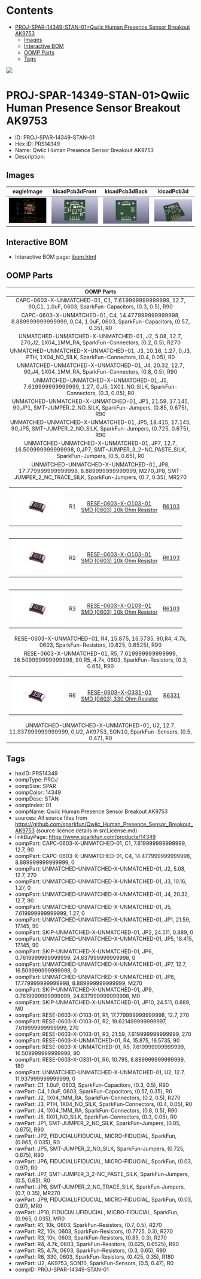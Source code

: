 



Contents
========

* [PROJ-SPAR-14349-STAN-01>Qwiic Human Presence Sensor Breakout AK9753](#proj-spar-14349-stan-01qwiic-human-presence-sensor-breakout-ak9753)
	* [Images](#images)
	* [Interactive BOM](#interactive-bom)
	* [OOMP Parts](#oomp-parts)
	* [Tags](#tags)
  
![][im]
# PROJ-SPAR-14349-STAN-01>Qwiic Human Presence Sensor Breakout AK9753

- ID: PROJ-SPAR-14349-STAN-01
- Hex ID: PRS14349
- Name: Qwiic Human Presence Sensor Breakout AK9753
- Description: 

## Images
  
  

|eagleImage|kicadPcb3dFront|kicadPcb3dBack|kicadPcb3d|
| :---: | :---: | :---: | :---: |
|[![eagleImage](eagleImage_140.png)](eagleImage_600.png)|[![kicadPcb3dFront](kicadPcb3dFront_140.png)](kicadPcb3dFront_600.png)|[![kicadPcb3dBack](kicadPcb3dBack_140.png)](kicadPcb3dBack_600.png)|[![kicadPcb3d](kicadPcb3d_140.png)](kicadPcb3d_600.png)|

## Interactive BOM

- Interactive BOM page: [ibom.html](kicad/bom/ibom.html)

## OOMP Parts
  

|OOMP Parts|
| :---: |
|CAPC-0603-X-UNMATCHED-01, C1, 7.619999999999999, 12.7, 90,C1, 1.0uF, 0603, SparkFun-Capacitors, (0.3, 0.5), R90|
|CAPC-0603-X-UNMATCHED-01, C4, 14.477999999999998, 8.889999999999999, 0,C4, 1.0uF, 0603, SparkFun-Capacitors, (0.57, 0.35), R0|
|UNMATCHED-UNMATCHED-X-UNMATCHED-01, J2, 5.08, 12.7, 270,J2, 1X04_1MM_RA, SparkFun-Connectors, (0.2, 0.5), R270|
|UNMATCHED-UNMATCHED-X-UNMATCHED-01, J3, 10.16, 1.27, 0,J3, PTH, 1X04_NO_SILK, SparkFun-Connectors, (0.4, 0.05), R0|
|UNMATCHED-UNMATCHED-X-UNMATCHED-01, J4, 20.32, 12.7, 90,J4, 1X04_1MM_RA, SparkFun-Connectors, (0.8, 0.5), R90|
|UNMATCHED-UNMATCHED-X-UNMATCHED-01, J5, 7.619999999999999, 1.27, 0,J5, 1X01_NO_SILK, SparkFun-Connectors, (0.3, 0.05), R0|
|UNMATCHED-UNMATCHED-X-UNMATCHED-01, JP1, 21.59, 17.145, 90,JP1, SMT-JUMPER_2_NO_SILK, SparkFun-Jumpers, (0.85, 0.675), R90|
|UNMATCHED-UNMATCHED-X-UNMATCHED-01, JP5, 18.415, 17.145, 90,JP5, SMT-JUMPER_2_NO_SILK, SparkFun-Jumpers, (0.725, 0.675), R90|
|UNMATCHED-UNMATCHED-X-UNMATCHED-01, JP7, 12.7, 16.509999999999998, 0,JP7, SMT-JUMPER_3_2-NC_PASTE_SILK, SparkFun-Jumpers, (0.5, 0.65), R0|
|UNMATCHED-UNMATCHED-X-UNMATCHED-01, JP8, 17.779999999999998, 8.889999999999999, M270,JP8, SMT-JUMPER_2_NC_TRACE_SILK, SparkFun-Jumpers, (0.7, 0.35), MR270|
|<table><tr><td>![RESE-0603-X-O103-01](https://raw.githubusercontent.com/oomlout/oomlout_OOMP_parts/main/RESE-0603-X-O103-01/image_140.jpg)</td><td> R1</td><td>[RESE-0603-X-O103-01<br>SMD (0603) 10k Ohm Resistor](https://github.com/oomlout/oomlout_OOMP_parts/tree/main/RESE-0603-X-O103-01/)</td><td>[R6103](https://github.com/oomlout/oomlout_OOMP_parts/tree/main/RESE-0603-X-O103-01/)</td></tr></table>|
|<table><tr><td>![RESE-0603-X-O103-01](https://raw.githubusercontent.com/oomlout/oomlout_OOMP_parts/main/RESE-0603-X-O103-01/image_140.jpg)</td><td> R2</td><td>[RESE-0603-X-O103-01<br>SMD (0603) 10k Ohm Resistor](https://github.com/oomlout/oomlout_OOMP_parts/tree/main/RESE-0603-X-O103-01/)</td><td>[R6103](https://github.com/oomlout/oomlout_OOMP_parts/tree/main/RESE-0603-X-O103-01/)</td></tr></table>|
|<table><tr><td>![RESE-0603-X-O103-01](https://raw.githubusercontent.com/oomlout/oomlout_OOMP_parts/main/RESE-0603-X-O103-01/image_140.jpg)</td><td> R3</td><td>[RESE-0603-X-O103-01<br>SMD (0603) 10k Ohm Resistor](https://github.com/oomlout/oomlout_OOMP_parts/tree/main/RESE-0603-X-O103-01/)</td><td>[R6103](https://github.com/oomlout/oomlout_OOMP_parts/tree/main/RESE-0603-X-O103-01/)</td></tr></table>|
|RESE-0603-X-UNMATCHED-01, R4, 15.875, 16.5735, 90,R4, 4.7k, 0603, SparkFun-Resistors, (0.625, 0.6525), R90|
|RESE-0603-X-UNMATCHED-01, R5, 7.619999999999999, 16.509999999999998, 90,R5, 4.7k, 0603, SparkFun-Resistors, (0.3, 0.65), R90|
|<table><tr><td>![RESE-0603-X-O331-01](https://raw.githubusercontent.com/oomlout/oomlout_OOMP_parts/main/RESE-0603-X-O331-01/image_140.jpg)</td><td> R6</td><td>[RESE-0603-X-O331-01<br>SMD (0603) 330 Ohm Resistor](https://github.com/oomlout/oomlout_OOMP_parts/tree/main/RESE-0603-X-O331-01/)</td><td>[R6331](https://github.com/oomlout/oomlout_OOMP_parts/tree/main/RESE-0603-X-O331-01/)</td></tr></table>|
|UNMATCHED-UNMATCHED-X-UNMATCHED-01, U2, 12.7, 11.937999999999999, 0,U2, AK9753, SON10, SparkFun-Sensors, (0.5, 0.47), R0|

## Tags

- hexID: PRS14349
- oompType: PROJ
- oompSize: SPAR
- oompColor: 14349
- oompDesc: STAN
- oompIndex: 01
- oompName: Qwiic Human Presence Sensor Breakout AK9753
- sources: All source files from https://github.com/sparkfun/Qwiic_Human_Presence_Sensor_Breakout_AK9753 (source licence details in srcLicense.md)
- linkBuyPage: https://www.sparkfun.com/products/14349
- oompPart: CAPC-0603-X-UNMATCHED-01, C1, 7.619999999999999, 12.7, 90
- oompPart: CAPC-0603-X-UNMATCHED-01, C4, 14.477999999999998, 8.889999999999999, 0
- oompPart: UNMATCHED-UNMATCHED-X-UNMATCHED-01, J2, 5.08, 12.7, 270
- oompPart: UNMATCHED-UNMATCHED-X-UNMATCHED-01, J3, 10.16, 1.27, 0
- oompPart: UNMATCHED-UNMATCHED-X-UNMATCHED-01, J4, 20.32, 12.7, 90
- oompPart: UNMATCHED-UNMATCHED-X-UNMATCHED-01, J5, 7.619999999999999, 1.27, 0
- oompPart: UNMATCHED-UNMATCHED-X-UNMATCHED-01, JP1, 21.59, 17.145, 90
- oompPart: SKIP-UNMATCHED-X-UNMATCHED-01, JP2, 24.511, 0.889, 0
- oompPart: UNMATCHED-UNMATCHED-X-UNMATCHED-01, JP5, 18.415, 17.145, 90
- oompPart: SKIP-UNMATCHED-X-UNMATCHED-01, JP6, 0.7619999999999999, 24.637999999999998, 0
- oompPart: UNMATCHED-UNMATCHED-X-UNMATCHED-01, JP7, 12.7, 16.509999999999998, 0
- oompPart: UNMATCHED-UNMATCHED-X-UNMATCHED-01, JP8, 17.779999999999998, 8.889999999999999, M270
- oompPart: SKIP-UNMATCHED-X-UNMATCHED-01, JP9, 0.7619999999999999, 24.637999999999998, M0
- oompPart: SKIP-UNMATCHED-X-UNMATCHED-01, JP10, 24.511, 0.889, M0
- oompPart: RESE-0603-X-O103-01, R1, 17.779999999999998, 12.7, 270
- oompPart: RESE-0603-X-O103-01, R2, 19.621499999999997, 7.619999999999999, 270
- oompPart: RESE-0603-X-O103-01, R3, 21.59, 7.619999999999999, 270
- oompPart: RESE-0603-X-UNMATCHED-01, R4, 15.875, 16.5735, 90
- oompPart: RESE-0603-X-UNMATCHED-01, R5, 7.619999999999999, 16.509999999999998, 90
- oompPart: RESE-0603-X-O331-01, R6, 10.795, 8.889999999999999, 180
- oompPart: UNMATCHED-UNMATCHED-X-UNMATCHED-01, U2, 12.7, 11.937999999999999, 0
- rawPart: C1, 1.0uF, 0603, SparkFun-Capacitors, (0.3, 0.5), R90
- rawPart: C4, 1.0uF, 0603, SparkFun-Capacitors, (0.57, 0.35), R0
- rawPart: J2, 1X04_1MM_RA, SparkFun-Connectors, (0.2, 0.5), R270
- rawPart: J3, PTH, 1X04_NO_SILK, SparkFun-Connectors, (0.4, 0.05), R0
- rawPart: J4, 1X04_1MM_RA, SparkFun-Connectors, (0.8, 0.5), R90
- rawPart: J5, 1X01_NO_SILK, SparkFun-Connectors, (0.3, 0.05), R0
- rawPart: JP1, SMT-JUMPER_2_NO_SILK, SparkFun-Jumpers, (0.85, 0.675), R90
- rawPart: JP2, FIDUCIALUFIDUCIAL, MICRO-FIDUCIAL, SparkFun, (0.965, 0.035), R0
- rawPart: JP5, SMT-JUMPER_2_NO_SILK, SparkFun-Jumpers, (0.725, 0.675), R90
- rawPart: JP6, FIDUCIALUFIDUCIAL, MICRO-FIDUCIAL, SparkFun, (0.03, 0.97), R0
- rawPart: JP7, SMT-JUMPER_3_2-NC_PASTE_SILK, SparkFun-Jumpers, (0.5, 0.65), R0
- rawPart: JP8, SMT-JUMPER_2_NC_TRACE_SILK, SparkFun-Jumpers, (0.7, 0.35), MR270
- rawPart: JP9, FIDUCIALUFIDUCIAL, MICRO-FIDUCIAL, SparkFun, (0.03, 0.97), MR0
- rawPart: JP10, FIDUCIALUFIDUCIAL, MICRO-FIDUCIAL, SparkFun, (0.965, 0.035), MR0
- rawPart: R1, 10k, 0603, SparkFun-Resistors, (0.7, 0.5), R270
- rawPart: R2, 10k, 0603, SparkFun-Resistors, (0.7725, 0.3), R270
- rawPart: R3, 10k, 0603, SparkFun-Resistors, (0.85, 0.3), R270
- rawPart: R4, 4.7k, 0603, SparkFun-Resistors, (0.625, 0.6525), R90
- rawPart: R5, 4.7k, 0603, SparkFun-Resistors, (0.3, 0.65), R90
- rawPart: R6, 330, 0603, SparkFun-Resistors, (0.425, 0.35), R180
- rawPart: U2, AK9753, SON10, SparkFun-Sensors, (0.5, 0.47), R0
- oompID: PROJ-SPAR-14349-STAN-01



[im]: kicadPcb3d_450.png
